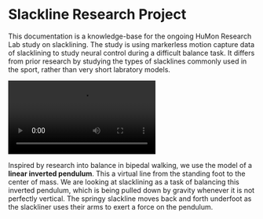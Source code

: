 # Slackline Research Project

This documentation is a knowledge-base for the ongoing HuMon Research Lab study on slacklining. The study is using markerless motion capture data of slacklining to study neural control during a difficult balance task. It differs from prior research by studying the types of slacklines commonly used in the sport, rather than very short labratory models. 


<div class="video-container">
  <video controls>
    <source src="https://user-images.githubusercontent.com/24758117/228618561-11e0ed58-4a15-4393-ac8b-4063404f5764.mp4" type="video/mp4">
    Your browser does not support the video tag.
  </video>
</div>


Inspired by research into balance in bipedal walking, we use the model of a **linear inverted pendulum**. This a virtual line from the standing foot to the center of mass. We are looking at slacklining as a task of balancing this inverted pendulum, which is being pulled down by gravity whenever it is not perfectly vertical. The springy slackline moves back and forth underfoot as the slackliner uses their arms to exert a force on the pendulum.


